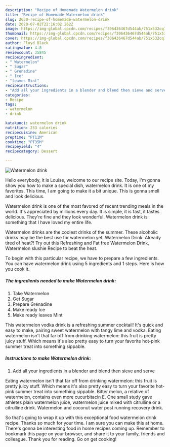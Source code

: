```yaml
---
description: "Recipe of Homemade Watermelon drink"
title: "Recipe of Homemade Watermelon drink"
slug: 2630-recipe-of-homemade-watermelon-drink
date: 2020-07-02T22:16:02.262Z
image: https://img-global.cpcdn.com/recipes/f306436467d544ab/751x532cq70/watermelon-drink-recipe-main-photo.jpg
thumbnail: https://img-global.cpcdn.com/recipes/f306436467d544ab/751x532cq70/watermelon-drink-recipe-main-photo.jpg
cover: https://img-global.cpcdn.com/recipes/f306436467d544ab/751x532cq70/watermelon-drink-recipe-main-photo.jpg
author: Floyd Black
ratingvalue: 4.8
reviewcount: 35845
recipeingredient:
- " Watermelon"
- " Sugar"
- " Grenadine"
- " Ice"
- "leaves Mint"
recipeinstructions:
- "Add all your ingredients in a blender and blend then sieve and serve"
categories:
- Recipe
tags:
- watermelon
- drink

katakunci: watermelon drink 
nutrition: 253 calories
recipecuisine: American
preptime: "PT11M"
cooktime: "PT35M"
recipeyield: "4"
recipecategory: Dessert

---
```



![Watermelon drink](https://img-global.cpcdn.com/recipes/f306436467d544ab/751x532cq70/watermelon-drink-recipe-main-photo.jpg)

Hello everybody, it is Louise, welcome to our recipe site. Today, I'm gonna show you how to make a special dish, watermelon drink. It is one of my favorites. This time, I am going to make it a bit unique. This is gonna smell and look delicious.

Watermelon drink is one of the most favored of recent trending meals in the world. It's appreciated by millions every day. It is simple, it is fast, it tastes delicious. They're fine and they look wonderful. Watermelon drink is something that I have loved my entire life.

Watermelon drinks are the coolest drinks of the summer. These alcoholic drinks may be the best use for watermelon yet. Watermelon Drink: Already tired of heat?! Try out this Refreshing and Fat free Watermelon Drink, Watermelon slushie Recipe to beat the heat.


To begin with this particular recipe, we have to prepare a few ingredients. You can have watermelon drink using 5 ingredients and 1 steps. Here is how you cook it.

<!--inarticleads1-->

##### The ingredients needed to make Watermelon drink:

1. Take  Watermelon
1. Get  Sugar
1. Prepare  Grenadine
1. Make ready  Ice
1. Make ready leaves Mint


This watermelon vodka drink is a refreshing summer cocktail! It&#39;s quick and easy to make, pairing sweet watermelon with tangy lime and vodka. Eating watermelon isn&#39;t that far off from drinking watermelon: this fruit is pretty juicy stuff. Which means it&#39;s also pretty easy to turn your favorite hot-pink summer treat into something sippable. 

<!--inarticleads2-->

##### Instructions to make Watermelon drink:

1. Add all your ingredients in a blender and blend then sieve and serve


Eating watermelon isn&#39;t that far off from drinking watermelon: this fruit is pretty juicy stuff. Which means it&#39;s also pretty easy to turn your favorite hot-pink summer treat into something sippable. Bitter melon, a relative of watermelon, contains even more cucurbitacin E. One small study gave athletes plain watermelon juice, watermelon juice mixed with citrulline or a citrulline drink. Watermelon and coconut water post running recovery drink. 

So that's going to wrap it up with this exceptional food watermelon drink recipe. Thanks so much for your time. I am sure you can make this at home. There's gonna be interesting food in home recipes coming up. Remember to bookmark this page on your browser, and share it to your family, friends and colleague. Thank you for reading. Go on get cooking!
